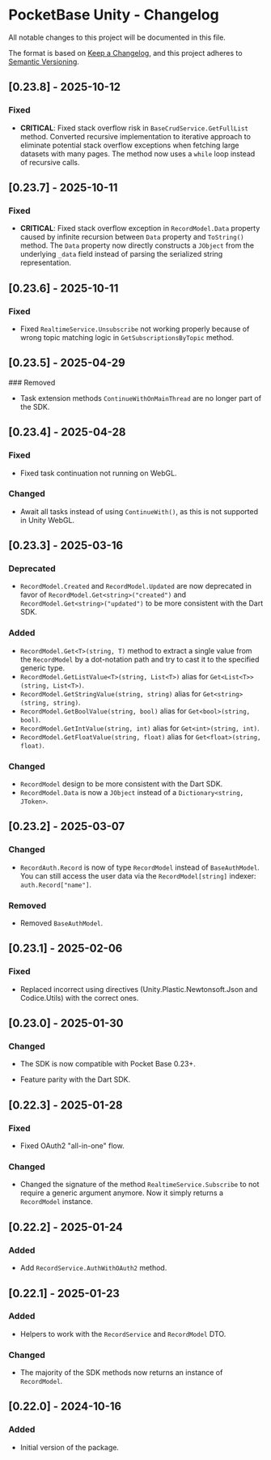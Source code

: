 # PocketBase Unity - Changelog

All notable changes to this project will be documented in this file.

The format is based on [Keep a Changelog](https://keepachangelog.com/en/1.0.0/),
and this project adheres to [Semantic Versioning](https://semver.org/spec/v2.0.0.html).

## [0.23.8] - 2025-10-12

### Fixed

- **CRITICAL**: Fixed stack overflow risk in `BaseCrudService.GetFullList` method. Converted recursive implementation to iterative approach to eliminate potential stack overflow exceptions when fetching large datasets with many pages. The method now uses a `while` loop instead of recursive calls.

## [0.23.7] - 2025-10-11

### Fixed

- **CRITICAL**: Fixed stack overflow exception in `RecordModel.Data` property caused by infinite recursion between `Data` property and `ToString()` method. The `Data` property now directly constructs a `JObject` from the underlying `_data` field instead of parsing the serialized string representation.

## [0.23.6] - 2025-10-11

### Fixed

- Fixed `RealtimeService.Unsubscribe` not working properly because of wrong topic matching logic in `GetSubscriptionsByTopic` method.

## [0.23.5] - 2025-04-29

### Removed

- Task extension methods `ContinueWithOnMainThread` are no longer part of the SDK.

## [0.23.4] - 2025-04-28

### Fixed

- Fixed task continuation not running on WebGL.

### Changed

- Await all tasks instead of using `ContinueWith()`, as this is not supported in Unity WebGL.

## [0.23.3] - 2025-03-16

### Deprecated

- `RecordModel.Created` and `RecordModel.Updated` are now deprecated in favor of `RecordModel.Get<string>("created")` and `RecordModel.Get<string>("updated")` to be more consistent with the Dart SDK.

### Added

- `RecordModel.Get<T>(string, T)` method to extract a single value from the `RecordModel` by a dot-notation path and try to cast it to the specified generic type.
- `RecordModel.GetListValue<T>(string, List<T>)` alias for `Get<List<T>>(string, List<T>)`.
- `RecordModel.GetStringValue(string, string)` alias for `Get<string>(string, string)`.
- `RecordModel.GetBoolValue(string, bool)` alias for `Get<bool>(string, bool)`.
- `RecordModel.GetIntValue(string, int)` alias for `Get<int>(string, int)`.
- `RecordModel.GetFloatValue(string, float)` alias for `Get<float>(string, float)`.

### Changed

- `RecordModel` design to be more consistent with the Dart SDK.
- `RecordModel.Data` is now a `JObject` instead of a `Dictionary<string, JToken>`.

## [0.23.2] - 2025-03-07

### Changed

- `RecordAuth.Record` is now of type `RecordModel` instead of `BaseAuthModel`. You can still access the user data via the `RecordModel[string]` indexer: `auth.Record["name"]`.

### Removed

- Removed `BaseAuthModel`.

## [0.23.1] - 2025-02-06

### Fixed

- Replaced incorrect using directives (Unity.Plastic.Newtonsoft.Json and Codice.Utils) with the correct ones.

## [0.23.0] - 2025-01-30

### Changed

- The SDK is now compatible with Pocket Base 0.23+.

- Feature parity with the Dart SDK.

## [0.22.3] - 2025-01-28

### Fixed

- Fixed OAuth2 "all-in-one" flow.

### Changed

- Changed the signature of the method `RealtimeService.Subscribe` to not require a generic argument anymore. Now it simply returns a `RecordModel` instance.

## [0.22.2] - 2025-01-24

### Added

- Add `RecordService.AuthWithOAuth2` method.

## [0.22.1] - 2025-01-23

### Added

- Helpers to work with the `RecordService` and `RecordModel` DTO.

### Changed

- The majority of the SDK methods now returns an instance of `RecordModel`.  

## [0.22.0] - 2024-10-16

### Added

- Initial version of the package.